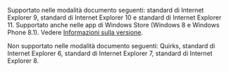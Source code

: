 Supportato nelle modalità documento seguenti: standard di Internet Explorer 9, standard di Internet Explorer 10 e standard di Internet Explorer 11. Supportato anche nelle app di Windows Store \(Windows 8 e Windows Phone 8.1\). Vedere [Informazioni sulla versione](../../javascript/reference/javascript-version-information.md).  
  
 Non supportato nelle modalità documento seguenti: Quirks, standard di Internet Explorer 6, standard di Internet Explorer 7, standard di Internet Explorer 8.